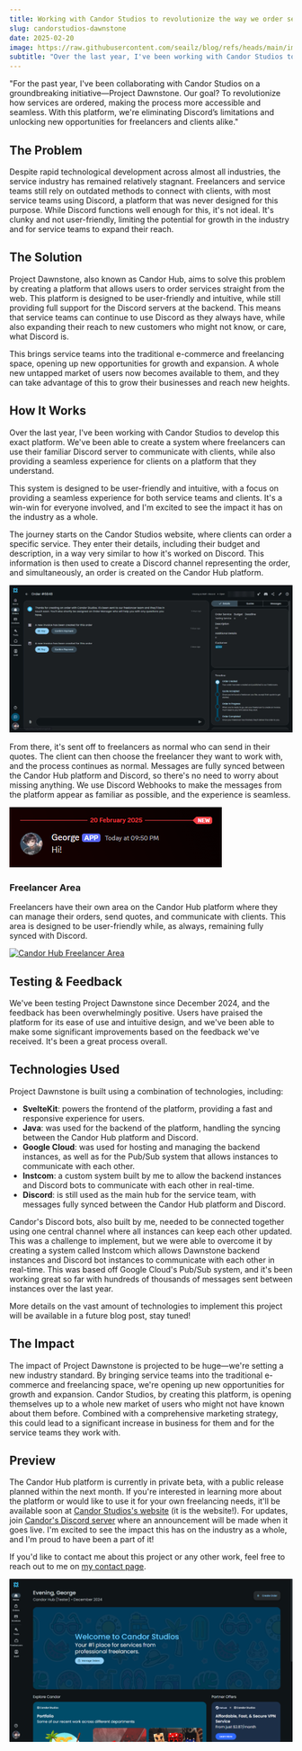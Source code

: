 ```yaml
---
title: Working with Candor Studios to revolutionize the way we order services
slug: candorstudios-dawnstone
date: 2025-02-20
image: https://raw.githubusercontent.com/seailz/blog/refs/heads/main/images/dawnstone/dawnstone.png
subtitle: "Over the last year, I've been working with Candor Studios to revolutionize the way we order services. This is a brief overview of the project and the impact it's projected to have on the industry."
---
```

"For the past year, I've been collaborating with Candor Studios on a groundbreaking initiative—Project Dawnstone. Our goal? To revolutionize how services are ordered, making the process more accessible and seamless. With this platform, we're eliminating Discord’s limitations and unlocking new opportunities for freelancers and clients alike."


## The Problem
Despite rapid technological development across almost all industries, the service industry has remained relatively stagnant. Freelancers and service teams still rely on outdated methods to connect with clients,
with most service teams using Discord, a platform that was never designed for this purpose. While Discord functions well enough for this, it's not ideal. It's clunky
and not user-friendly, limiting the potential for growth in the industry and for service teams to expand their reach.

## The Solution
Project Dawnstone, also known as Candor Hub, aims to solve this problem by creating a platform that allows users to order services straight from the web. This platform is designed to be user-friendly and intuitive,
while still providing full support for the Discord servers at the backend. This means that service teams can continue to use Discord as they always have, while also expanding their reach
to new customers who might not know, or care, what Discord is.

This brings service teams into the traditional e-commerce and freelancing space, opening up new opportunities for growth and expansion. A whole new untapped market of users
now becomes available to them, and they can take advantage of this to grow their businesses and reach new heights.

## How It Works
Over the last year, I've been working with Candor Studios to develop this exact platform. We've been able to create a system where freelancers can use their
familiar Discord server to communicate with clients, while also providing a seamless experience for clients on a platform that they understand.

This system is designed to be user-friendly and intuitive, with a focus on providing a seamless experience for both service teams and clients. It's a win-win for everyone involved,
and I'm excited to see the impact it has on the industry as a whole.

The journey starts on the Candor Studios website, where clients can order a specific service. They enter their details, including their budget and description, in a way very
similar to how it's worked on Discord. This information is then used to create a Discord channel representing the order, and simultaneously, an order is created on the 
Candor Hub platform.

[![Candor Hub](https://raw.githubusercontent.com/seailz/blog/refs/heads/main/images/dawnstone/order-page.png)](https://candorstudios.net)

From there, it's sent off to freelancers as normal who can send in their quotes. The client can then choose the freelancer they want to work with, and the process continues as normal.
Messages are fully synced between the Candor Hub platform and Discord, so there's no need to worry about missing anything. We use Discord Webhooks to make the messages
from the platform appear as familiar as possible, and the experience is seamless.

[![Candor Hub Webhook Message](https://raw.githubusercontent.com/seailz/blog/refs/heads/main/images/dawnstone/webhook-message.png)](https://candorstudios.net)

### Freelancer Area
Freelancers have their own area on the Candor Hub platform where they can manage their orders, send quotes, and communicate with clients. This area is designed to be user-friendly
while, as always, remaining fully synced with Discord.

[![Candor Hub Freelancer Area](https://raw.githubusercontent.com/seailz/blog/refs/heads/main/images/dawnstone/freealncerarea.png)](https://candorstudios.net)

## Testing & Feedback
We've been testing Project Dawnstone since December 2024, and the feedback has been overwhelmingly positive. Users have praised the platform for its ease of use and intuitive design,
and we've been able to make some significant improvements based on the feedback we've received. It's been a great process overall.

## Technologies Used
Project Dawnstone is built using a combination of technologies, including:
- **SvelteKit**: powers the frontend of the platform, providing a fast and responsive experience for users.
- **Java**: was used for the backend of the platform, handling the syncing between the Candor Hub platform and Discord.
- **Google Cloud**: was used for hosting and managing the backend instances, as well as for the Pub/Sub system that allows instances to communicate with each other.
- **Instcom**: a custom system built by me to allow the backend instances and Discord bots to communicate with each other in real-time.
- **Discord**: is still used as the main hub for the service team, with messages fully synced between the Candor Hub platform and Discord.

Candor's Discord bots, also built by me, needed to be connected together using one central channel where all instances can keep each other updated.
This was a challenge to implement, but we were able to overcome it by creating a system called Instcom which allows Dawnstone backend instances and
Discord bot instances to communicate with each other in real-time. This was based off Google Cloud's Pub/Sub system, and it's been working great so far
with hundreds of thousands of messages sent between instances over the last year.

More details on the vast amount of technologies to implement this project will be available in a future blog post, stay tuned!

## The Impact
The impact of Project Dawnstone is projected to be huge—we're setting a new industry standard. By bringing service teams into the traditional e-commerce and freelancing space, we're opening up new opportunities for growth
and expansion. Candor Studios, by creating this platform, is opening themselves up to a whole new market of users who might not have known about them before.
Combined with a comprehensive marketing strategy, this could lead to a significant increase in business for them and for the service teams they work with.

## Preview
The Candor Hub platform is currently in private beta, with a public release planned within the next month. If you're interested in learning more about the platform or would like to
use it for your own freelancing needs, it'll be available soon at [Candor Studios's website](https://candorstudios.net) (it is the website!). For updates, join [Candor's Discord server](https://discord.gg/fpKQS4dq7u) where an announcement will be made when it goes live. I'm excited to see the impact this has on the industry as a whole,
and I'm proud to have been a part of it!

If you'd like to contact me about this project or any other work, feel free to reach out to me on [my contact page](https://slz.lol/contact).

[![Candor Hub](https://raw.githubusercontent.com/seailz/blog/refs/heads/main/images/dawnstone/welcome.png)](https://candorstudios.net)